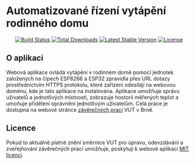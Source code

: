 # Automatizované řízení vytápění rodinného domu

<p align="center">
    <a href="https://github.com/sloukapetr/bachelors_thesis-web_application/actions"><img src="https://github.com/sloukapetr/bachelors_thesis-web_application/workflows/tests/badge.svg" alt="Build Status"></a>
    <a href="https://packagist.org/packages/sloukapetr/bachelors_thesis-web_application"><img src="https://img.shields.io/packagist/dt/sloukapetr/bachelors_thesis-web_application" alt="Total Downloads"></a>
    <a href="https://packagist.org/packages/sloukapetr/bachelors_thesis-web_application"><img src="https://img.shields.io/packagist/v/sloukapetr/bachelors_thesis-web_application" alt="Latest Stable Version"></a>
    <a href="https://packagist.org/packages/sloukapetr/bachelors_thesis-web_application"><img src="https://img.shields.io/packagist/l/sloukapetr/bachelors_thesis-web_application" alt="License"></a>
</p>


## O aplikaci

Webová aplikace ovládá vytápění v rodinném domě pomocí jednotek založených na čipech ESP8266 a ESP32 zpravidla přes URL dotazy prostřednictvím HTTPS protokolu, které zařízení odesílájí na webovou doménu, kde je tato aplikace na instalována.
Aplikace umožňuje správu uživatelů a jednotlivých místností, zobrazuje hostorii měřených teplot a umoňuje přidělení oprávnění jednotlivým uživatelům.
Celá práce je dostupná na webové stránce [závěrečných prací](https://www.vut.cz/studenti/zav-prace/detail/151076) VUT v Brně.


## Licence

Pokud to aktuálně platné znění směrnice VUT pro úpravu, odevzdávání a zveřejňování závěrečných prací umožňuje, poskytuji k webové aplikaci [MIT licenci](https://opensource.org/licenses/MIT).
